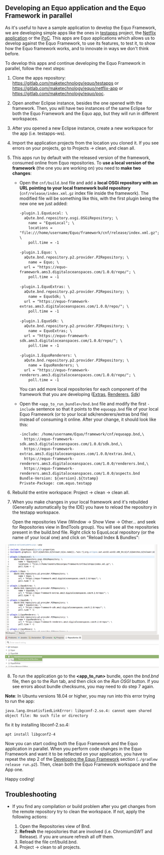## Developing an Equo application and the Equo Framework in parallel

As it's useful to have a sample application to develop the Equo Framework, we are developing simple apps like the ones in [testapps](https://gitlab.com/maketechnology/equo/testapps) project, the [Netflix application](https://gitlab.com/maketechnology/equo/netflix-app) or the [PoC](https://gitlab.com/maketechnology/equo/poc). This apps are Equo applications which allows us to develop against the Equo Framework, to use its features, to test it, to show how the Equo framework works, and to innovate in ways we don't think before.

To develop this apps and continue developing the Equo Framework in parallel, follow the next steps:

1. Clone the apps repository: https://gitlab.com/maketechnology/equo/testapps or https://gitlab.com/maketechnology/equo/netflix-app or https://gitlab.com/maketechnology/equo/poc.

2. Open another Eclipse instance, besides the one opened with the framework. Then, you will have two instances of the same Eclipse for both the Equo Framework and the Equo app, but they will run in different workspaces.

3. After you opened a new Eclipse instance, create a new workspace for the app (i.e. testapps-ws).

4. Import the application projects from the location you cloned it. If you see errors on your projects, go to Projects -> clean, and clean all.

5. This apps run by default with the released version of the framework, consumed online from Equo repositories. To **use a local version of the framework** (the one you are working on) you need to **make two changes**:

    - Open the `cnf/build.bnd` file and add a **local OSGi repository with an URL pointing to your local framework build repository** (`cnf/release/index.xml.gz` index file inside the framework). The modified file will be something like this, with the first plugin being the new one we just added:

      ```
      -plugin.1.EquoLocal: \
        aQute.bnd.repository.osgi.OSGiRepository; \
          name = "EquoLocal"; \
          locations = "file:///home/username/Equo/framework/cnf/release/index.xml.gz"; \
          poll.time = -1

      -plugin.1.Equo: \
        aQute.bnd.repository.p2.provider.P2Repository; \
          name = Equo; \
        url = "https://equo-framework.ams3.digitaloceanspaces.com/1.0.0/repo/"; \
          poll.time = -1

      -plugin.1.EquoExtras: \
        aQute.bnd.repository.p2.provider.P2Repository; \
          name = EquoSdk; \
        url = "https://equo-framework-extras.ams3.digitaloceanspaces.com/1.0.0/repo/"; \
          poll.time = -1

      -plugin.1.EquoSdk: \
        aQute.bnd.repository.p2.provider.P2Repository; \
          name = EquoExtras; \
        url = "https://equo-framework-sdk.ams3.digitaloceanspaces.com/1.0.0/repo/"; \
          poll.time = -1

      -plugin.1.EquoRenderers: \
        aQute.bnd.repository.p2.provider.P2Repository; \
          name = EquoRenderers; \
        url = "https://equo-framework-renderers.ams3.digitaloceanspaces.com/1.0.0/repo/"; \
          poll.time = -1
      ```

      You can add more local repositories for each component of the framework that you are developing ([Extras](https://gitlab.com/maketechnology/equo/framework-extras), [Renderers](https://gitlab.com/maketechnology/equo/framework-renderers), [Sdk](https://gitlab.com/maketechnology/equo/framework-sdk))

    - Open the `<app_to_run_bundle>/bnd.bnd` file and modify the first `-include` sentence so that it points to the `equoapp.bnd` file of your local Equo Framework (or to your local sdk/renderers/extras bnd file) instead of consuming it online. After your change, it should look like this:

      ```
      -include: /home/username/Equo/framework/cnf/equoapp.bnd,\
        https://equo-framework-sdk.ams3.digitaloceanspaces.com/1.0.0/sdk.bnd,\
        https://equo-framework-extras.ams3.digitaloceanspaces.com/1.0.0/extras.bnd,\
        https://equo-framework-renderers.ams3.digitaloceanspaces.com/1.0.0/renderers.bnd,\
        https://equo-framework-renderers.ams3.digitaloceanspaces.com/1.0.0/aspects.bnd
      Bundle-Version: ${version}.${tstamp}
      Private-Package: com.equo.testapp
      ```

6. Rebuild the entire workspace: Project -> clean -> clean all.

7. When you make changes in your local framework and it's rebuilded (Generally automatically by the IDE) you have to reload the repository in the testapp workspace.

   Open the repositories View (Window -> Show View -> Other... and seek for Repositories view in BndTools group). You will see all the repositories present in the build.bnd file. Right click to EquoLocal repository (or the name of your local one) and click on "Reload Index & Bundles":

![Realod Index & Bundles](img/reloadindexbundles.png)

8. To run the application go to the **<app_to_run>** bundle, open the _bnd.bnd_ file, then go to the _Run_ tab, and then click on the _Run OSGI_ button. If you see errors about bundle checksums, you may need to do step 7 again.

**Note**: In Ubuntu versions 18.04 or higher, you may run into this error trying to run the app:
```
java.lang.UnsatisfiedLinkError: libgconf-2.so.4: cannot open shared object file: No such file or directory
```
fix it by installing libconf-2.so.4:
```
apt install libgconf2-4
```

Now you can start coding both the Equo Framework and the Equo application in parallel. When you perform code changes in the Equo Framework and want it to be reflected on your application, you have to repeat the step 2 of the [Developing the Equo Framework](#Developing-the-Equo-Framework) section (`./gradlew release run.p2`). Then, clean both the Equo Framework workspace and the App one.

Happy coding!

## Troubleshooting

* If you find any compilation or build problem after you get changes from the remote repository try to clean the workspace. If not, apply the following actions:

  1. Open the Repositories view of Bnd.
  2. **Refresh** the repositories that are involved (i.e. ChromiumSWT and Release). if you are unsure refresh all off them.
  3. Reload the file cnf/build.bnd.
  4. Project -> clean to all projects.